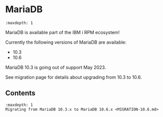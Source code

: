 # MariaDB

```{toctree}
:maxdepth: 1
```

MariaDB is available part of the IBM i RPM ecosystem!

Currently the following versions of MariaDB are available:
- 10.3
- 10.6

MariaDB 10.3 is going out of support May 2023.

See migration page for details about upgrading from 10.3 to 10.6.
 
## Contents

```{toctree}
:maxdepth: 1
Migrating from MariaDB 10.3.x to MariaDB 10.6.x <MIGRATION-10.6.md>
```
